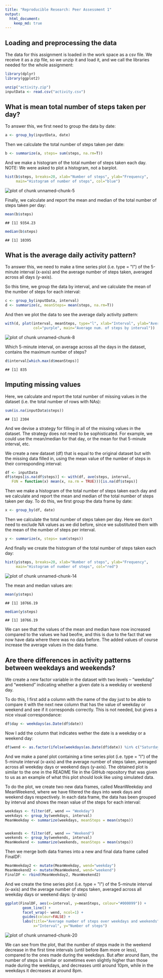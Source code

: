 ```yaml
---
title: "Reproducible Research: Peer Assessment 1"
output: 
  html_document:
    keep_md: true
---
```



## Loading and preprocessing the data



The data for this assignment is loaded in the work space as a csv file. We receive it as a zip file, so we unzip it and load it, and we call the libraries needed for the whole assignment:


```r
library(dplyr)
library(ggplot2)
```


```r
unzip("activity.zip")
inputData <- read.csv("activity.csv")
```

## What is mean total number of steps taken per day?

To answer this, we first need to group the data by date:


```r
a <- group_by(inputData, date)
```

Then we calculate the total number of steps taken per date:

```r
b <- summarize(a, steps= sum(steps, na.rm=T))
```

And we make a histogram of the total number of steps taken each day. NOTE: We were asked to plot a histogram, not a barplot.


```r
hist(b$steps, breaks=20, xlab="Number of steps", ylab="Frequency", 
     main="Histogram of number of steps", col="blue")
```

![plot of chunk unnamed-chunk-5](figure/unnamed-chunk-5-1.png) 

Finally, we calculate and report the mean and median of the total number of steps taken per day:


```r
mean(b$steps)
```

```
## [1] 9354.23
```

```r
median(b$steps)
```

```
## [1] 10395
```

## What is the average daily activity pattern?

To answer this, we need to make a time series plot (i.e. type = "l") of the 5-minute interval (x-axis) and the average number of steps taken, averaged across all days (y-axis). 

So this time, we group the data by interval, and we calculate the mean of the number of steps for each interval:


```r
c <- group_by(inputData, interval)
d <- summarize(c, meanSteps= mean(steps, na.rm=T))
```

And then we plot the data to see the average daily activity pattern: 


```r
with(d, plot(interval, meanSteps, type="l", xlab="Interval", ylab="Averge number of steps", 
             col="purple", main="Average num. of steps by interval"))
```

![plot of chunk unnamed-chunk-8](figure/unnamed-chunk-8-1.png) 

Which 5-minute interval, on average across all the days in the dataset, contains the maximum number of steps?


```r
d$interval[which.max(d$meanSteps)]
```

```
## [1] 835
```

## Imputing missing values

Here, we calculate and report the total number of missing values in the dataset (i.e. the total number of rows with NAs):


```r
sum(is.na(inputData$steps))
```

```
## [1] 2304
```

And we devise a strategy for filling in all of the missing values in the dataset. The strategy does not need to be sophisticated. For example, we could use the mean/median for that day, or the mean for that 5-minute interval, etc.

We create a new dataset (df) that is equal to the original dataset but with the missing data filled in, using the mean value of the number of steps in their corresponding interval:


```r
df <- inputData
df$steps[is.na(df$steps)] <- with(df, ave(steps, interval, 
   FUN = function(x) mean(x, na.rm = TRUE)))[is.na(df$steps)]
```

Then we make a histogram of the total number of steps taken each day and we calculate and report the mean and median of the total number of steps taken per day. To do this, we first group the data frame by date: 


```r
x <- group_by(df, date)
```

Then we calculate the total number of steps taken per day. Here we don't need to exclude NA values as we did before, since we substituted them with the mean of the number of steps per interval.


```r
y <- summarize(x, steps= sum(steps))
```


And finally we create the histogram of the total number of steps taken each day:

```r
hist(y$steps, breaks=20, xlab="Number of steps", ylab="Frequency", 
     main="Histogram of number of steps", col="red")
```

![plot of chunk unnamed-chunk-14](figure/unnamed-chunk-14-1.png) 

The mean and median values are:

```r
mean(y$steps)
```

```
## [1] 10766.19
```

```r
median(y$steps)
```

```
## [1] 10766.19
```

We can see that the values of the mean and median have now increased compared to the values we had beofre, and this is due to the fact that we now have data where there was no data before. The added values of course increase the average values in the data frame.


## Are there differences in activity patterns between weekdays and weekends?

We create a new factor variable in the dataset with two levels – “weekday” and “weekend” indicating whether a given date is a weekday or weekend day.


To do this, I first add a column with the name of the day just to be able to compare it with the next new column that has the value of weekday or weekend and see if it corresponds correctly. This is not needed, but gives a nice visual correspondance:


```r
df$day <- weekdays(as.Date(df$date))
```

Now I add the column that indicates wether the date is a weekday or a weekend day:


```r
df$wend <- as.factor(ifelse(weekdays(as.Date(df$date)) %in% c("Saturday","Sunday"), "Weekend", "Weekday")) 
```

And we make a panel plot containing a time series plot (i.e. type = "l") of the 5-minute interval (x-axis) and the average number of steps taken, averaged across all weekday days or weekend days (y-axis). The obtained plot is similar to the one in the README file in the GitHub repository that was given to us as an example of what this plot should look like using simulated data.

To do the plot, we create two new data frames, called MeanWeekday and MeanWeekend, where we have filtered the days into week days and weekend days respectively. In each data frame, the data has been grouped by interval and shows the mean value of the steps for each interval:


```r
weekdays <- filter(df, wend == "Weekday")
weekdays <- group_by(weekdays, interval)
MeanWeekday <- summarize(weekdays, meanSteps = mean(steps))


weekends <- filter(df, wend == "Weekend")
weekends <- group_by(weekends, interval)
MeanWeekend <- summarize(weekends, meanSteps = mean(steps))
```

Then we merge both data frames into a new and final data frame called FinalDF:


```r
MeanWeekday2 <- mutate(MeanWeekday, wend="weekday")
MeanWeekend2 <- mutate(MeanWeekend, wend="weekend")
FinalDF <- rbind(MeanWeekday2, MeanWeekend2)
```

And we create the time series plot (i.e. type = "l") of the 5-minute interval (x-axis) and the average number of steps taken, averaged across all weekday days or weekend days:
(y-axis)

```r
ggplot(FinalDF, aes(x=interval, y=meanSteps, colour="#000099")) + 
        geom_line() + 
        facet_wrap(~ wend, ncol=1) +
        guides(colour=FALSE) +
        labs(title="Average number of steps over weekdays and weekends", 
             x="Interval", y="Number of steps")
```

![plot of chunk unnamed-chunk-20](figure/unnamed-chunk-20-1.png) 

We can see from the plot, that the number of steps made in the weekend decrease in the first time intervals (until before 8am more or less), compared to the ones made during the weekdays. But after around 8am, the number of steps is similar or sometimes even slightly higher than those made during the weekdays, and decreases until around 10pm, while in the weekdays it decreases at around 8pm.
